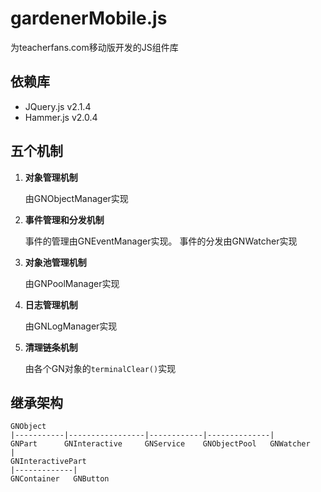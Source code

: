 # gardenerMobile.js
为teacherfans.com移动版开发的JS组件库

## 依赖库
- JQuery.js v2.1.4
- Hammer.js v2.0.4

## 五个机制
1.  **对象管理机制**

    由GNObjectManager实现
    
2. **事件管理和分发机制**

    事件的管理由GNEventManager实现。
    事件的分发由GNWatcher实现
    
3. **对象池管理机制**

    由GNPoolManager实现
    
4. **日志管理机制**

    由GNLogManager实现

5. **清理链条机制**

    由各个GN对象的`terminalClear()`实现
    

## 继承架构
    GNObject
    |-----------|-----------------|------------|--------------|
    GNPart      GNInteractive     GNService    GNObjectPool   GNWatcher
    |
    GNInteractivePart
    |-------------|
    GNContainer   GNButton
